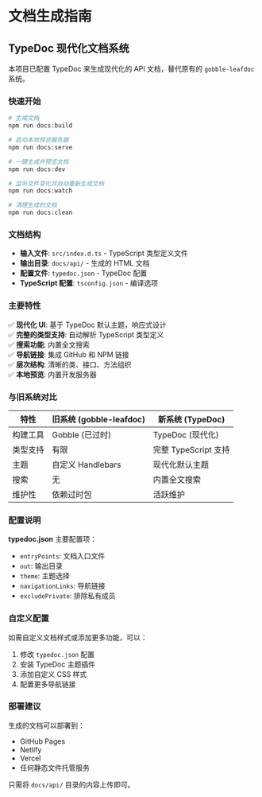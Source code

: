 # 文档生成指南

## TypeDoc 现代化文档系统

本项目已配置 TypeDoc 来生成现代化的 API 文档，替代原有的 `gobble-leafdoc` 系统。

### 快速开始

```bash
# 生成文档
npm run docs:build

# 启动本地预览服务器
npm run docs:serve

# 一键生成并预览文档
npm run docs:dev

# 监听文件变化并自动重新生成文档
npm run docs:watch

# 清理生成的文档
npm run docs:clean
```

### 文档结构

- **输入文件**: `src/index.d.ts` - TypeScript 类型定义文件
- **输出目录**: `docs/api/` - 生成的 HTML 文档
- **配置文件**: `typedoc.json` - TypeDoc 配置
- **TypeScript 配置**: `tsconfig.json` - 编译选项

### 主要特性

✅ **现代化 UI**: 基于 TypeDoc 默认主题，响应式设计  
✅ **完整的类型支持**: 自动解析 TypeScript 类型定义  
✅ **搜索功能**: 内置全文搜索  
✅ **导航链接**: 集成 GitHub 和 NPM 链接  
✅ **层次结构**: 清晰的类、接口、方法组织  
✅ **本地预览**: 内置开发服务器  

### 与旧系统对比

| 特性 | 旧系统 (gobble-leafdoc) | 新系统 (TypeDoc) |
|------|------------------------|------------------|
| 构建工具 | Gobble (已过时) | TypeDoc (现代化) |
| 类型支持 | 有限 | 完整 TypeScript 支持 |
| 主题 | 自定义 Handlebars | 现代化默认主题 |
| 搜索 | 无 | 内置全文搜索 |
| 维护性 | 依赖过时包 | 活跃维护 |

### 配置说明

**typedoc.json** 主要配置项：
- `entryPoints`: 文档入口文件
- `out`: 输出目录
- `theme`: 主题选择
- `navigationLinks`: 导航链接
- `excludePrivate`: 排除私有成员

### 自定义配置

如需自定义文档样式或添加更多功能，可以：

1. 修改 `typedoc.json` 配置
2. 安装 TypeDoc 主题插件
3. 添加自定义 CSS 样式
4. 配置更多导航链接

### 部署建议

生成的文档可以部署到：
- GitHub Pages
- Netlify
- Vercel
- 任何静态文件托管服务

只需将 `docs/api/` 目录的内容上传即可。